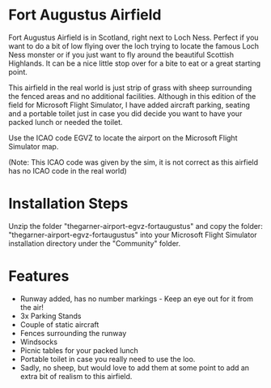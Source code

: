 # Fort Augustus Airfield

Fort Augustus Airfield is in Scotland, right next to Loch Ness. Perfect if you want to do a bit of low flying over the loch trying to locate the famous Loch Ness monster or if you just want to fly around the beautiful Scottish Highlands. It can be a nice little stop over for a bite to eat or a great starting point. 

This airfield in the real world is just strip of grass with sheep surrounding the fenced areas and no additional facilities. Although in this edition of the field for Microsoft Flight Simulator, I have added aircraft parking, seating and a portable toilet just in case you did decide you want to have your packed lunch or needed the toilet.  

Use the ICAO code EGVZ to locate the airport on the Microsoft Flight Simulator map. 

(Note: This ICAO code was given by the sim, it is not correct as this airfield has no ICAO code in the real world)

# Installation Steps

Unzip the folder "thegarner-airport-egvz-fortaugustus" and copy the folder: "thegarner-airport-egvz-fortaugustus" into your Microsoft Flight Simulator installation directory under the "Community" folder.

# Features
* Runway added, has no number markings - Keep an eye out for it from the air!
* 3x Parking Stands
* Couple of static aircraft
* Fences surrounding the runway
* Windsocks
* Picnic tables for your packed lunch
* Portable toilet in case you really need to use the loo.
* Sadly, no sheep, but would love to add them at some point to add an extra bit of realism to this airfield. 

